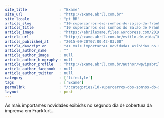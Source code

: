 ```yaml
---
site_title               : "Exame"
site_url                 : "http://exame.abril.com.br"
site_locale              : "pt_BR"
article_slug             : "10-supercarros-dos-sonhos-do-salao-de-frankfurt"
article_title            : "10 supercarros dos sonhos do Salão de Frankfurt"
article_image            : "https://abrilexame.files.wordpress.com/2016/09/size_960_16_9_mercedes5.jpg?quality=70&strip=all&w=960"
article_url              : "http://exame.abril.com.br/estilo-de-vida/10-supercarros-do-salao-do-automovel-de-frankfurt/"
article_published_at     : "2015-09-20T07:00:42-03:00"
article_description      : "As mais importantes novidades exibidas no segundo dia de cobertura da imprensa em Frankfurt..."
article_author_name      : ""
article_author_image     : null
article_author_biography : null
article_author_profile   : "http://exame.abril.com.br/author/wpvipabril/"
article_author_facebook  : null
article_author_twitter   : null
category                 : ['lifestyle']
tags                     : ['Exame']
permalink                : "/:categories/10-supercarros-dos-sonhos-do-salao-de-frankfurt/"
layout                   : post
---
```


As mais importantes novidades exibidas no segundo dia de cobertura da imprensa em Frankfurt...
